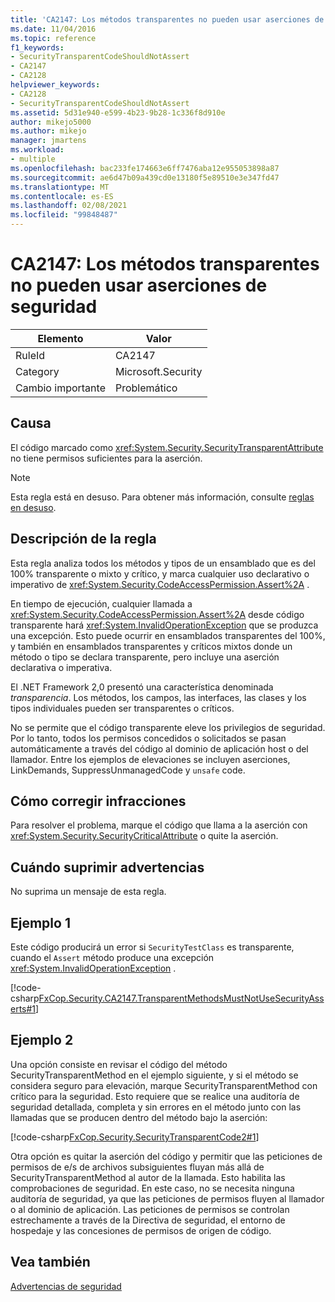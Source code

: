 ```yaml
---
title: 'CA2147: Los métodos transparentes no pueden usar aserciones de seguridad'
ms.date: 11/04/2016
ms.topic: reference
f1_keywords:
- SecurityTransparentCodeShouldNotAssert
- CA2147
- CA2128
helpviewer_keywords:
- CA2128
- SecurityTransparentCodeShouldNotAssert
ms.assetid: 5d31e940-e599-4b23-9b28-1c336f8d910e
author: mikejo5000
ms.author: mikejo
manager: jmartens
ms.workload:
- multiple
ms.openlocfilehash: bac233fe174663e6ff7476aba12e955053898a87
ms.sourcegitcommit: ae6d47b09a439cd0e13180f5e89510e3e347fd47
ms.translationtype: MT
ms.contentlocale: es-ES
ms.lasthandoff: 02/08/2021
ms.locfileid: "99848487"
---
```

# <a name="ca2147-transparent-methods-may-not-use-security-asserts"></a>CA2147: Los métodos transparentes no pueden usar aserciones de seguridad

|Elemento|Valor|
|-|-|
|RuleId|CA2147|
|Category|Microsoft.Security|
|Cambio importante|Problemático|

## <a name="cause"></a>Causa
El código marcado como <xref:System.Security.SecurityTransparentAttribute> no tiene permisos suficientes para la aserción.

> [!NOTE]
> Esta regla está en desuso. Para obtener más información, consulte [reglas en desuso](fxcop-unported-deprecated-rules.md).

## <a name="rule-description"></a>Descripción de la regla
Esta regla analiza todos los métodos y tipos de un ensamblado que es del 100% transparente o mixto y crítico, y marca cualquier uso declarativo o imperativo de <xref:System.Security.CodeAccessPermission.Assert%2A> .

En tiempo de ejecución, cualquier llamada a <xref:System.Security.CodeAccessPermission.Assert%2A> desde código transparente hará <xref:System.InvalidOperationException> que se produzca una excepción. Esto puede ocurrir en ensamblados transparentes del 100%, y también en ensamblados transparentes y críticos mixtos donde un método o tipo se declara transparente, pero incluye una aserción declarativa o imperativa.

El .NET Framework 2,0 presentó una característica denominada *transparencia*. Los métodos, los campos, las interfaces, las clases y los tipos individuales pueden ser transparentes o críticos.

No se permite que el código transparente eleve los privilegios de seguridad. Por lo tanto, todos los permisos concedidos o solicitados se pasan automáticamente a través del código al dominio de aplicación host o del llamador. Entre los ejemplos de elevaciones se incluyen aserciones, LinkDemands, SuppressUnmanagedCode y `unsafe` code.

## <a name="how-to-fix-violations"></a>Cómo corregir infracciones
Para resolver el problema, marque el código que llama a la aserción con <xref:System.Security.SecurityCriticalAttribute> o quite la aserción.

## <a name="when-to-suppress-warnings"></a>Cuándo suprimir advertencias
No suprima un mensaje de esta regla.

## <a name="example-1"></a>Ejemplo 1
Este código producirá un error si `SecurityTestClass` es transparente, cuando el `Assert` método produce una excepción <xref:System.InvalidOperationException> .

[!code-csharp[FxCop.Security.CA2147.TransparentMethodsMustNotUseSecurityAsserts#1](../code-quality/codesnippet/CSharp/ca2147-transparent-methods-may-not-use-security-asserts_1.cs)]

## <a name="example-2"></a>Ejemplo 2
Una opción consiste en revisar el código del método SecurityTransparentMethod en el ejemplo siguiente, y si el método se considera seguro para elevación, marque SecurityTransparentMethod con crítico para la seguridad. Esto requiere que se realice una auditoría de seguridad detallada, completa y sin errores en el método junto con las llamadas que se producen dentro del método bajo la aserción:

[!code-csharp[FxCop.Security.SecurityTransparentCode2#1](../code-quality/codesnippet/CSharp/ca2147-transparent-methods-may-not-use-security-asserts_2.cs)]

Otra opción es quitar la aserción del código y permitir que las peticiones de permisos de e/s de archivos subsiguientes fluyan más allá de SecurityTransparentMethod al autor de la llamada. Esto habilita las comprobaciones de seguridad. En este caso, no se necesita ninguna auditoría de seguridad, ya que las peticiones de permisos fluyen al llamador o al dominio de aplicación. Las peticiones de permisos se controlan estrechamente a través de la Directiva de seguridad, el entorno de hospedaje y las concesiones de permisos de origen de código.

## <a name="see-also"></a>Vea también
[Advertencias de seguridad](/dotnet/fundamentals/code-analysis/quality-rules/security-warnings)
